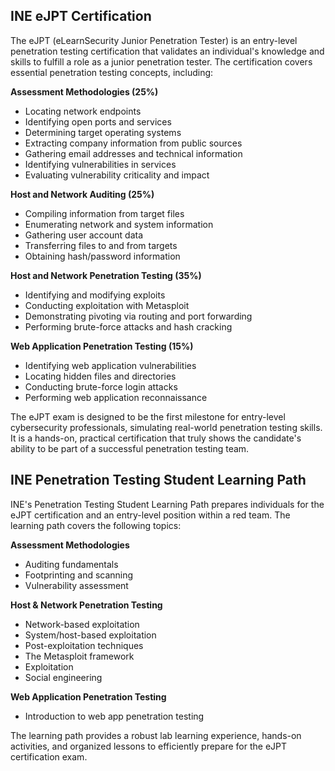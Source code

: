 ## INE eJPT Certification

The eJPT (eLearnSecurity Junior Penetration Tester) is an entry-level penetration testing certification that validates an individual's knowledge and skills to fulfill a role as a junior penetration tester. The certification covers essential penetration testing concepts, including:

**Assessment Methodologies (25%)**
- Locating network endpoints
- Identifying open ports and services
- Determining target operating systems
- Extracting company information from public sources
- Gathering email addresses and technical information
- Identifying vulnerabilities in services
- Evaluating vulnerability criticality and impact

**Host and Network Auditing (25%)**
- Compiling information from target files
- Enumerating network and system information
- Gathering user account data
- Transferring files to and from targets
- Obtaining hash/password information

**Host and Network Penetration Testing (35%)**
- Identifying and modifying exploits
- Conducting exploitation with Metasploit
- Demonstrating pivoting via routing and port forwarding
- Performing brute-force attacks and hash cracking

**Web Application Penetration Testing (15%)**
- Identifying web application vulnerabilities
- Locating hidden files and directories
- Conducting brute-force login attacks
- Performing web application reconnaissance

The eJPT exam is designed to be the first milestone for entry-level cybersecurity professionals, simulating real-world penetration testing skills. It is a hands-on, practical certification that truly shows the candidate's ability to be part of a successful penetration testing team.

## INE Penetration Testing Student Learning Path

INE's Penetration Testing Student Learning Path prepares individuals for the eJPT certification and an entry-level position within a red team. The learning path covers the following topics:

**Assessment Methodologies**
- Auditing fundamentals
- Footprinting and scanning
- Vulnerability assessment

**Host & Network Penetration Testing**
- Network-based exploitation
- System/host-based exploitation
- Post-exploitation techniques
- The Metasploit framework
- Exploitation
- Social engineering

**Web Application Penetration Testing**
- Introduction to web app penetration testing

The learning path provides a robust lab learning experience, hands-on activities, and organized lessons to efficiently prepare for the eJPT certification exam.

